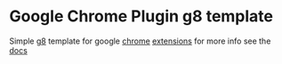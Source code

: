 # Google Chrome Plugin g8 template

Simple [g8](github.com/n8han/giter8) template for google [chrome](http://www.google.com/chrome) [extensions](http://code.google.com/chrome/extensions/overview.html)
for more info see the [docs](http://code.google.com/chrome/extensions/devguide.html)